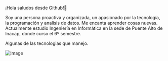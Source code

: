 ¡Hola saludos desde Github!👋 

Soy una persona proactiva y organizada, un apasionado por la tecnología, la programación y analisis de datos. Me encanta aprender cosas nuevas. Actualmente estudio Ingeniería en Informática en la sede de Puente Alto de Inacap, donde curso el 6º semestre.

Algunas de las tecnologias que manejo.
				
				
				
				
				
				
				
				
![image](https://github.com/RonnieMoya/RonnieMoya/assets/155922807/74dbc553-5b25-4b01-a53d-4a78fff193e7)
				




